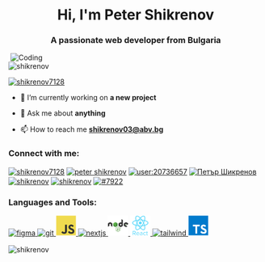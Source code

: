 <h1 align="center">Hi, I'm Peter Shikrenov</h1>
<h3 align="center">A passionate web developer from Bulgaria</h3>
<img align="right" alt="Coding" width="500" src="https://cdn.dribbble.com/users/330915/screenshots/3587000/10_coding_dribbble.gif"
<p align="left"> <img src="https://komarev.com/ghpvc/?username=shikrenov&label=Profile%20views&color=0e75b6&style=flat" alt="shikrenov" /> </p>

<p align="left"> <a href="https://twitter.com/shikrenov7128" target="blank"><img src="https://img.shields.io/twitter/follow/shikrenov7128?logo=twitter&style=for-the-badge" alt="shikrenov7128" /></a> </p>

- 🔭 I’m currently working on **a new project**

- 💬 Ask me about **anything**

- 📫 How to reach me **shikrenov03@abv.bg**

<h3 align="left">Connect with me:</h3>
<p align="left">
<a href="https://twitter.com/shikrenov7128" target="blank"><img align="center" src="https://raw.githubusercontent.com/rahuldkjain/github-profile-readme-generator/master/src/images/icons/Social/twitter.svg" alt="shikrenov7128" height="30" width="40" /></a>
<a href="https://linkedin.com/in/peter shikrenov" target="blank"><img align="center" src="https://raw.githubusercontent.com/rahuldkjain/github-profile-readme-generator/master/src/images/icons/Social/linked-in-alt.svg" alt="peter shikrenov" height="30" width="40" /></a>
<a href="https://stackoverflow.com/users/user:20736657" target="blank"><img align="center" src="https://raw.githubusercontent.com/rahuldkjain/github-profile-readme-generator/master/src/images/icons/Social/stack-overflow.svg" alt="user:20736657" height="30" width="40" /></a>
<a href="https://fb.com/петър шикренов" target="blank"><img align="center" src="https://raw.githubusercontent.com/rahuldkjain/github-profile-readme-generator/master/src/images/icons/Social/facebook.svg" alt="Петър Шикренов" height="30" width="40" /></a>
<a href="https://instagram.com/shikrenov" target="blank"><img align="center" src="https://raw.githubusercontent.com/rahuldkjain/github-profile-readme-generator/master/src/images/icons/Social/instagram.svg" alt="shikrenov" height="30" width="40" /></a>
<a href="https://www.leetcode.com/shikrenov" target="blank"><img align="center" src="https://raw.githubusercontent.com/rahuldkjain/github-profile-readme-generator/master/src/images/icons/Social/leet-code.svg" alt="shikrenov" height="30" width="40" /></a>
<a href="https://discord.gg/shikrenov#7922" target="blank"><img align="center" src="https://raw.githubusercontent.com/rahuldkjain/github-profile-readme-generator/master/src/images/icons/Social/discord.svg" alt="#7922" height="30" width="40" /></a>
</p>

<h3 align="left">Languages and Tools:</h3>
<p align="left"> <a href="https://www.figma.com/" target="_blank" rel="noreferrer"><img src="https://www.vectorlogo.zone/logos/figma/figma-icon.svg" alt="figma" width="40" height="40"/> </a> <a href="https://git-scm.com/" target="_blank" rel="noreferrer"> <img src="https://www.vectorlogo.zone/logos/git-scm/git-scm-icon.svg" alt="git" width="40" height="40"/> </a> <a href="https://developer.mozilla.org/en-US/docs/Web/JavaScript" target="_blank" rel="noreferrer"> <img src="https://raw.githubusercontent.com/devicons/devicon/master/icons/javascript/javascript-original.svg" alt="javascript" width="40" height="40"/> </a> <a href="https://nextjs.org/" target="_blank" rel="noreferrer"> <img src="https://cdn.worldvectorlogo.com/logos/nextjs-2.svg" alt="nextjs" width="40" height="40"/> </a> <a href="https://nodejs.org" target="_blank" rel="noreferrer"> <img src="https://raw.githubusercontent.com/devicons/devicon/master/icons/nodejs/nodejs-original-wordmark.svg" alt="nodejs" width="40" height="40"/> </a> <a href="https://reactjs.org/" target="_blank" rel="noreferrer"> <img src="https://raw.githubusercontent.com/devicons/devicon/master/icons/react/react-original-wordmark.svg" alt="react" width="40" height="40"/> </a> <a href="https://tailwindcss.com/" target="_blank" rel="noreferrer"> <img src="https://www.vectorlogo.zone/logos/tailwindcss/tailwindcss-icon.svg" alt="tailwind" width="40" height="40"/> </a> <a href="https://www.typescriptlang.org/" target="_blank" rel="noreferrer"> <img src="https://raw.githubusercontent.com/devicons/devicon/master/icons/typescript/typescript-original.svg" alt="typescript" width="40" height="40"/> </a> </p>
<p><img align="center" src="https://github-readme-streak-stats.herokuapp.com/?user=shikrenov&" alt="shikrenov" /></p>
